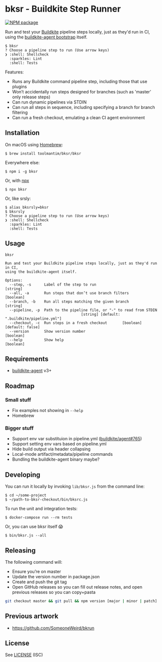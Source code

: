 # bksr - Buildkite Step Runner

[![NPM package](https://img.shields.io/npm/v/bksr.svg)](https://www.npmjs.com/package/bksr)

Run and test your [Buildkite](https://buildkite.com/) pipeline steps locally, just as they'd run in CI,
using the [buildkite-agent bootstrap](https://buildkite.com/docs/agent) itself.

```
$ bksr
? Choose a pipeline step to run (Use arrow keys)
❯ :shell: Shellcheck
  :sparkles: Lint
  :shell: Tests
```

Features:

* Runs any Buildkite command pipeline step, including those that use plugins
* Won’t accidentally run steps designed for branches (such as 'master' only release steps)
* Can run dynamic pipelines via STDIN
* Can run all steps in sequence, including specifying a branch for branch filtering
* Can run a fresh checkout, emulating a clean CI agent environment

## Installation

On macOS using [Homebrew](https://brew.sh):

```
$ brew install toolmantim/bksr/bksr
```

Everywhere else:

```
$ npm i -g bksr
```

Or, with [npx](https://blog.npmjs.org/post/162869356040/introducing-npx-an-npm-package-runner)

```
$ npx bksr
```

Or, like srsly:

```
$ alias bksrsly=bksr
$ bksrsly
? Choose a pipeline step to run (Use arrow keys)
❯ :shell: Shellcheck
  :sparkles: Lint
  :shell: Tests
```

## Usage

```
bksr

Run and test your Buildkite pipeline steps locally, just as they'd run in CI,
using the buildkite-agent itself.

Options:
  --step, -s      Label of the step to run                              [string]
  --all, -a       Run steps that don’t use branch filters              [boolean]
  --branch, -b    Run all steps matching the given branch               [string]
  --pipeline, -p  Path to the pipeline file, or "-" to read from STDIN
                                   [string] [default: ".buildkite/pipeline.yml"]
  --checkout, -c  Run steps in a fresh checkout       [boolean] [default: false]
  --version       Show version number                                  [boolean]
  --help          Show help                                            [boolean]
```

## Requirements

* [buildkite-agent](https://buildkite.com/docs/agent) v3+

## Roadmap

### Small stuff

* Fix examples not showing in `--help`
* Homebrew

### Bigger stuff

* Support env var substituion in pipeline.yml ([buildkite/agent#765](https://github.com/buildkite/agent/pull/765))
* Support setting env vars based on pipeline.yml
* Hide build output via header collapsing
* Local-mode artifact/metadata/pipeline commands
* Bundling the buildkite-agent binary maybe?

## Developing

You can run it locally by invoking `lib/bksr.js` from the command line:

```
$ cd ~/some-project
$ ~/path-to-bksr-checkout/bin/bksrc.js
```

To run the unit and integration tests:

```
$ docker-compose run --rm tests
```

Or, you can use bksr itself 😱

```
$ bin/bksr.js --all
```

## Releasing

The following command will:

* Ensure you’re on master
* Update the version number in package.json
* Create and push the git tag
* Open GitHub releases so you can fill out release notes, and open previous
  releases so you can copy+pasta

```bash
git checkout master && git pull && npm version [major | minor | patch]
```

## Previous artwork

* https://github.com/SomeoneWeird/bkrun

## License

See [LICENSE](LICENSE) (ISC)

